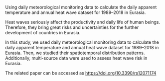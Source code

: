 Using daily meteorological monitoring data to calculate the daily apparent temperature and annual heat wave dataset for 1989–2018 in Eurasia.

Heat waves seriously affect the productivity and daily life of human beings. Therefore, they bring great risks and uncertainties for the further development of countries in Eurasia. 

In this study, we used daily meteorological monitoring data to calculate the daily apparent temperature and annual heat wave dataset for 1989–2018 in Eurasia. Then, we studied their spatiotemporal distribution patterns. Additionally, multi-source data were used to assess heat wave risk in Eurasia.

The related paper can be accessed as https://doi.org/10.3390/rs12071174
